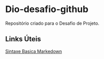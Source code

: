 # Dio-desafio-github
Repositório criado para o Desafio de Projeto.


## Links Úteis
[Sintaxe  Basica Markedown](https://www.markdownguide.org/basic-syntax/)
